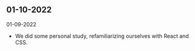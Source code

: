 01-10-2022
- 

01-09-2022
- We did some personal study, refamiliarizing ourselves with React and CSS.
